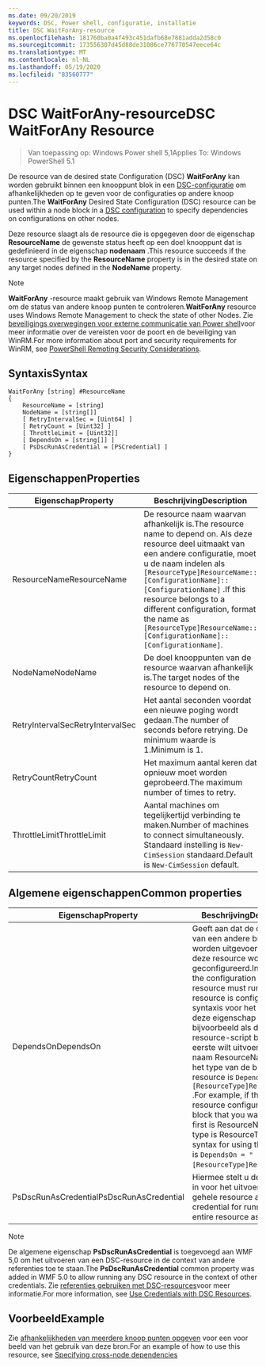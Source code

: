 ```yaml
---
ms.date: 09/20/2019
keywords: DSC, Power shell, configuratie, installatie
title: DSC WaitForAny-resource
ms.openlocfilehash: 181760ba0a4f493c451dafb68e7881adda2d58c0
ms.sourcegitcommit: 173556307d45d88de31086ce776770547eece64c
ms.translationtype: MT
ms.contentlocale: nl-NL
ms.lasthandoff: 05/19/2020
ms.locfileid: "83560777"
---
```

# <a name="dsc-waitforany-resource"></a><span data-ttu-id="5593d-103">DSC WaitForAny-resource</span><span class="sxs-lookup"><span data-stu-id="5593d-103">DSC WaitForAny Resource</span></span>

> <span data-ttu-id="5593d-104">Van toepassing op: Windows Power shell 5,1</span><span class="sxs-lookup"><span data-stu-id="5593d-104">Applies To: Windows PowerShell 5.1</span></span>

<span data-ttu-id="5593d-105">De resource van de desired state Configuration (DSC) **WaitForAny** kan worden gebruikt binnen een knooppunt blok in een [DSC-configuratie](../../../configurations/configurations.md) om afhankelijkheden op te geven voor de configuraties op andere knoop punten.</span><span class="sxs-lookup"><span data-stu-id="5593d-105">The **WaitForAny** Desired State Configuration (DSC) resource can be used within a node block in a [DSC configuration](../../../configurations/configurations.md) to specify dependencies on configurations on other nodes.</span></span>

<span data-ttu-id="5593d-106">Deze resource slaagt als de resource die is opgegeven door de eigenschap **ResourceName** de gewenste status heeft op een doel knooppunt dat is gedefinieerd in de eigenschap **nodenaam** .</span><span class="sxs-lookup"><span data-stu-id="5593d-106">This resource succeeds if the resource specified by the **ResourceName** property is in the desired state on any target nodes defined in the **NodeName** property.</span></span>

> [!NOTE]
> <span data-ttu-id="5593d-107">**WaitForAny** -resource maakt gebruik van Windows Remote Management om de status van andere knoop punten te controleren.</span><span class="sxs-lookup"><span data-stu-id="5593d-107">**WaitForAny** resource uses Windows Remote Management to check the state of other Nodes.</span></span> <span data-ttu-id="5593d-108">Zie [beveiligings overwegingen voor externe communicatie van Power shell](/powershell/scripting/learn/remoting/winrmsecurity?view=powershell-6)voor meer informatie over de vereisten voor de poort en de beveiliging van WinRM.</span><span class="sxs-lookup"><span data-stu-id="5593d-108">For more information about port and security requirements for WinRM, see [PowerShell Remoting Security Considerations](/powershell/scripting/learn/remoting/winrmsecurity?view=powershell-6).</span></span>

## <a name="syntax"></a><span data-ttu-id="5593d-109">Syntaxis</span><span class="sxs-lookup"><span data-stu-id="5593d-109">Syntax</span></span>

```Syntax
WaitForAny [string] #ResourceName
{
    ResourceName = [string]
    NodeName = [string[]]
    [ RetryIntervalSec = [Uint64] ]
    [ RetryCount = [Uint32] ]
    [ ThrottleLimit = [Uint32]]
    [ DependsOn = [string[]] ]
    [ PsDscRunAsCredential = [PSCredential] ]
}
```

## <a name="properties"></a><span data-ttu-id="5593d-110">Eigenschappen</span><span class="sxs-lookup"><span data-stu-id="5593d-110">Properties</span></span>

|<span data-ttu-id="5593d-111">Eigenschap</span><span class="sxs-lookup"><span data-stu-id="5593d-111">Property</span></span> |<span data-ttu-id="5593d-112">Beschrijving</span><span class="sxs-lookup"><span data-stu-id="5593d-112">Description</span></span> |
|---|---|
|<span data-ttu-id="5593d-113">ResourceName</span><span class="sxs-lookup"><span data-stu-id="5593d-113">ResourceName</span></span> |<span data-ttu-id="5593d-114">De resource naam waarvan afhankelijk is.</span><span class="sxs-lookup"><span data-stu-id="5593d-114">The resource name to depend on.</span></span> <span data-ttu-id="5593d-115">Als deze resource deel uitmaakt van een andere configuratie, moet u de naam indelen als `[ResourceType]ResourceName::[ConfigurationName]::[ConfigurationName]` .</span><span class="sxs-lookup"><span data-stu-id="5593d-115">If this resource belongs to a different configuration, format the name as `[ResourceType]ResourceName::[ConfigurationName]::[ConfigurationName]`.</span></span> |
|<span data-ttu-id="5593d-116">NodeName</span><span class="sxs-lookup"><span data-stu-id="5593d-116">NodeName</span></span> |<span data-ttu-id="5593d-117">De doel knooppunten van de resource waarvan afhankelijk is.</span><span class="sxs-lookup"><span data-stu-id="5593d-117">The target nodes of the resource to depend on.</span></span> |
|<span data-ttu-id="5593d-118">RetryIntervalSec</span><span class="sxs-lookup"><span data-stu-id="5593d-118">RetryIntervalSec</span></span> |<span data-ttu-id="5593d-119">Het aantal seconden voordat een nieuwe poging wordt gedaan.</span><span class="sxs-lookup"><span data-stu-id="5593d-119">The number of seconds before retrying.</span></span> <span data-ttu-id="5593d-120">De minimum waarde is 1.</span><span class="sxs-lookup"><span data-stu-id="5593d-120">Minimum is 1.</span></span> |
|<span data-ttu-id="5593d-121">RetryCount</span><span class="sxs-lookup"><span data-stu-id="5593d-121">RetryCount</span></span> |<span data-ttu-id="5593d-122">Het maximum aantal keren dat opnieuw moet worden geprobeerd.</span><span class="sxs-lookup"><span data-stu-id="5593d-122">The maximum number of times to retry.</span></span> |
|<span data-ttu-id="5593d-123">ThrottleLimit</span><span class="sxs-lookup"><span data-stu-id="5593d-123">ThrottleLimit</span></span> |<span data-ttu-id="5593d-124">Aantal machines om tegelijkertijd verbinding te maken.</span><span class="sxs-lookup"><span data-stu-id="5593d-124">Number of machines to connect simultaneously.</span></span> <span data-ttu-id="5593d-125">Standaard instelling is `New-CimSession` standaard.</span><span class="sxs-lookup"><span data-stu-id="5593d-125">Default is `New-CimSession` default.</span></span> |

## <a name="common-properties"></a><span data-ttu-id="5593d-126">Algemene eigenschappen</span><span class="sxs-lookup"><span data-stu-id="5593d-126">Common properties</span></span>

|<span data-ttu-id="5593d-127">Eigenschap</span><span class="sxs-lookup"><span data-stu-id="5593d-127">Property</span></span> |<span data-ttu-id="5593d-128">Beschrijving</span><span class="sxs-lookup"><span data-stu-id="5593d-128">Description</span></span> |
|---|---|
|<span data-ttu-id="5593d-129">DependsOn</span><span class="sxs-lookup"><span data-stu-id="5593d-129">DependsOn</span></span> |<span data-ttu-id="5593d-130">Geeft aan dat de configuratie van een andere bron moet worden uitgevoerd voordat deze resource wordt geconfigureerd.</span><span class="sxs-lookup"><span data-stu-id="5593d-130">Indicates that the configuration of another resource must run before this resource is configured.</span></span> <span data-ttu-id="5593d-131">De syntaxis voor het gebruik van deze eigenschap is bijvoorbeeld als de ID van het resource-script blok dat u als eerste wilt uitvoeren, de naam ResourceName is en het type van de bron resource is `DependsOn = "[ResourceType]ResourceName"` .</span><span class="sxs-lookup"><span data-stu-id="5593d-131">For example, if the ID of the resource configuration script block that you want to run first is ResourceName and its type is ResourceType, the syntax for using this property is `DependsOn = "[ResourceType]ResourceName"`.</span></span> |
|<span data-ttu-id="5593d-132">PsDscRunAsCredential</span><span class="sxs-lookup"><span data-stu-id="5593d-132">PsDscRunAsCredential</span></span> |<span data-ttu-id="5593d-133">Hiermee stelt u de referentie in voor het uitvoeren van de gehele resource als.</span><span class="sxs-lookup"><span data-stu-id="5593d-133">Sets the credential for running the entire resource as.</span></span> |

> [!NOTE]
> <span data-ttu-id="5593d-134">De algemene eigenschap **PsDscRunAsCredential** is toegevoegd aan WMF 5,0 om het uitvoeren van een DSC-resource in de context van andere referenties toe te staan.</span><span class="sxs-lookup"><span data-stu-id="5593d-134">The **PsDscRunAsCredential** common property was added in WMF 5.0 to allow running any DSC resource in the context of other credentials.</span></span> <span data-ttu-id="5593d-135">Zie [referenties gebruiken met DSC-resources](../../../configurations/runasuser.md)voor meer informatie.</span><span class="sxs-lookup"><span data-stu-id="5593d-135">For more information, see [Use Credentials with DSC Resources](../../../configurations/runasuser.md).</span></span>

## <a name="example"></a><span data-ttu-id="5593d-136">Voorbeeld</span><span class="sxs-lookup"><span data-stu-id="5593d-136">Example</span></span>

<span data-ttu-id="5593d-137">Zie [afhankelijkheden van meerdere knoop punten opgeven](../../../configurations/crossNodeDependencies.md) voor een voor beeld van het gebruik van deze bron.</span><span class="sxs-lookup"><span data-stu-id="5593d-137">For an example of how to use this resource, see [Specifying cross-node dependencies](../../../configurations/crossNodeDependencies.md)</span></span>
